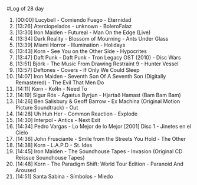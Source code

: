 #Log of 28 day

1. [00:00] Lucybell - Comiendo Fuego - Eternidad
1. [13:26] Aterciopelados - unknown - BoleroFalaz
1. [13:30] Iron Maiden - Futureal - Man On the Edge (Live)
1. [13:34] Dark Reality - Blossom of Mourning - Ants Under Glass
1. [13:39] Miami Horror - Illumination - Holidays
1. [13:43] Korn - See You on the Other Side - Hypocrites
1. [13:47] Daft Punk - Daft Punk - Tron Legacy OST (2010) - Disc Wars
1. [13:51] Björk - The Music From Drawing Restraint 9 - Hunter Vessel
1. [13:57] Deftones - Covers - If Only We Could Sleep
1. [14:07] Iron Maiden - Seventh Son Of A Seventh Son (Digitally Remastered) - The Evil That Men Do
1. [14:11] Korn - KoЯn - Need To
1. [14:19] Sigur Rós - Ágætus Byrjun - Hjartað Hamast (Bam Bam Bam)
1. [14:26] Ben Salisbury & Geoff Barrow - Ex Machina (Original Motion Picture Soundtrack) - Out
1. [14:28] Uh Huh Her - Common Reaction - Explode
1. [14:30] Interpol - Antics - Next Exit
1. [14:34] Pedro Vargas - Lo Mejor de lo Mejor [2001] Disc 1 - Jinetes en el Cielo
1. [14:36] John Frusciante - Smile from the Streets You Hold - The Other
1. [14:38] Korn - L.A.P.D - St. Ides
1. [14:45] Iron Maiden - The Soundhouse Tapes - Invasion (Original CD Reissue Soundhouse Tapes)
1. [14:48] Korn - The Paradigm Shift: World Tour Edition - Paranoid And Aroused
1. [14:51] Santa Sabina - Símbolos - Miedo
